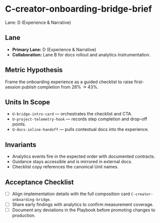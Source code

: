 # C-creator-onboarding-bridge-brief

Lane: D (Experience & Narrative)

## Lane

- **Primary Lane:** D (Experience & Narrative)
- **Collaboration:** Lane B for docs rollout and analytics instrumentation.

## Metric Hypothesis

Frame the onboarding experience as a guided checklist to raise first-session publish completion from 28% → 43%.

## Units In Scope

- `U-bridge-intro-card` — orchestrates the checklist and CTA.
- `U-project-telemetry-hook` — records step completion and drop-off points.
- `U-docs-inline-handoff` — pulls contextual docs into the experience.

## Invariants

- Analytics events fire in the expected order with documented contracts.
- Guidance stays accessible and is mirrored in external docs.
- Checklist copy references the canonical Unit names.

## Acceptance Checklist

- [ ] Align implementation details with the full composition card `C-creator-onboarding-bridge`.
- [ ] Share early findings with analytics to confirm measurement coverage.
- [ ] Document any deviations in the Playbook before promoting changes to production.
